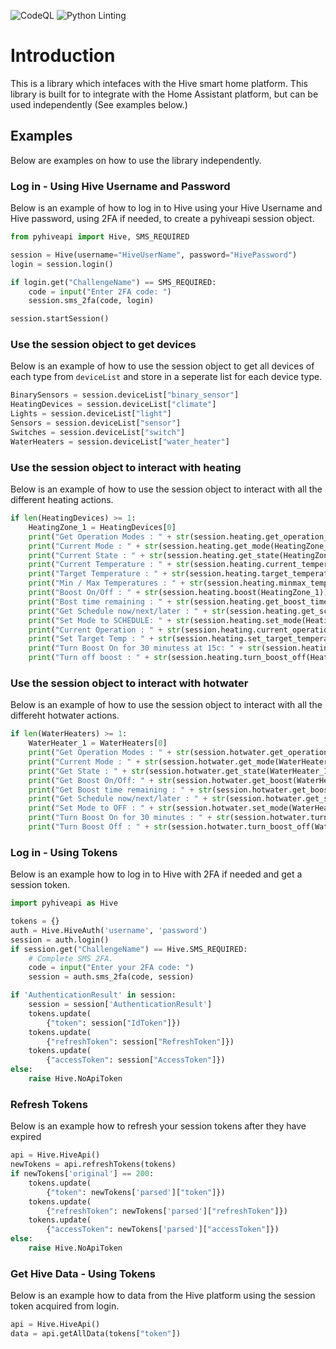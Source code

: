 
![CodeQL](https://github.com/Pyhive/Pyhiveapi/workflows/CodeQL/badge.svg) ![Python Linting](https://github.com/Pyhive/Pyhiveapi/workflows/Python%20package/badge.svg)

# Introduction
This is a library which intefaces with the Hive smart home platform. 
This library is built for to integrate with the Home Assistant platform,
but can be used independently (See examples below.)


## Examples
Below are examples on how to use the library independently.


### Log in - Using Hive Username and Password
Below is an example of how to log in to Hive using your Hive Username and Hive password, using 2FA if needed, to create a pyhiveapi session object.

```Python
from pyhiveapi import Hive, SMS_REQUIRED

session = Hive(username="HiveUserName", password="HivePassword")
login = session.login()

if login.get("ChallengeName") == SMS_REQUIRED:
    code = input("Enter 2FA code: ")
    session.sms_2fa(code, login)

session.startSession()
```


### Use the session object to get devices
Below is an example of how to use the session object to get all devices of each type from `deviceList` and store in a seperate list for each device type.

```Python
BinarySensors = session.deviceList["binary_sensor"]
HeatingDevices = session.deviceList["climate"]
Lights = session.deviceList["light"]
Sensors = session.deviceList["sensor"]
Switches = session.deviceList["switch"]
WaterHeaters = session.deviceList["water_heater"]
```


### Use the session object to interact with heating
Below is an example of how to use the session object to interact with all the different heating actions.

```Python
if len(HeatingDevices) >= 1:
    HeatingZone_1 = HeatingDevices[0]
    print("Get Operation Modes : " + str(session.heating.get_operation_modes()))
    print("Current Mode : " + str(session.heating.get_mode(HeatingZone_1)))
    print("Current State : " + str(session.heating.get_state(HeatingZone_1)))
    print("Current Temperature : " + str(session.heating.current_temperature(HeatingZone_1)))
    print("Target Temperature : " + str(session.heating.target_temperature(HeatingZone_1)))
    print("Min / Max Temperatures : " + str(session.heating.minmax_temperatures(HeatingZone_1)))
    print("Boost On/Off : " + str(session.heating.boost(HeatingZone_1)))
    print("Bost time remaining : " + str(session.heating.get_boost_time(HeatingZone_1)))    
    print("Get Schedule now/next/later : " + str(session.heating.get_schedule_now_next_later(HeatingZone_1)))
    print("Set Mode to SCHEDULE: " + str(session.heating.set_mode(HeatingZone_1, "SCHEDULE")))
    print("Current Operation : " + str(session.heating.current_operation(HeatingZone_1)))
    print("Set Target Temp : " + str(session.heating.set_target_temperature(HeatingZone_1, 15)))
    print("Turn Boost On for 30 minutess at 15c: " + str(session.heating.turn_boost_on(HeatingZone_1, 30, 15)))
    print("Turn off boost : " + str(session.heating.turn_boost_off(HeatingZone_1)))
```


### Use the session object to interact with hotwater
Below is an example of how to use the session object to interact with all the differeht hotwater actions.

```Python
if len(WaterHeaters) >= 1:
    WaterHeater_1 = WaterHeaters[0]
    print("Get Operation Modes : " + str(session.hotwater.get_operation_modes()))
    print("Current Mode : " + str(session.hotwater.get_mode(WaterHeater_1)))
    print("Get State : " + str(session.hotwater.get_state(WaterHeater_1)))
    print("Get Boost On/Off: " + str(session.hotwater.get_boost(WaterHeater_1)))
    print("Get Boost time remaining : " + str(session.hotwater.get_boost_time(WaterHeater_1)))
    print("Get Schedule now/next/later : " + str(session.hotwater.get_schedule_now_next_later(WaterHeater_1)))
    print("Set Mode to OFF : " + str(session.hotwater.set_mode(WaterHeater_1, "OFF")))
    print("Turn Boost On for 30 minutes : " + str(session.hotwater.turn_boost_on(WaterHeater_1, 30)))
    print("Turn Boost Off : " + str(session.hotwater.turn_boost_off(WaterHeater_1)))
```


### Log in - Using Tokens
Below is an example how to log in to Hive with 2FA if needed
and get a session token.

```Python
import pyhiveapi as Hive

tokens = {}
auth = Hive.HiveAuth('username', 'password')
session = auth.login()
if session.get("ChallengeName") == Hive.SMS_REQUIRED:
    # Complete SMS 2FA.
    code = input("Enter your 2FA code: ")
    session = auth.sms_2fa(code, session)

if 'AuthenticationResult' in session:
    session = session['AuthenticationResult']
    tokens.update(
        {"token": session["IdToken"]})
    tokens.update(
        {"refreshToken": session["RefreshToken"]})
    tokens.update(
        {"accessToken": session["AccessToken"]})
else:
    raise Hive.NoApiToken
```

### Refresh Tokens
Below is an example how to refresh your session tokens 
after they have expired

```Python
api = Hive.HiveApi()
newTokens = api.refreshTokens(tokens)
if newTokens['original'] == 200:
    tokens.update(
        {"token": newTokens['parsed']["token"]})
    tokens.update(
        {"refreshToken": newTokens['parsed']["refreshToken"]})
    tokens.update(
        {"accessToken": newTokens['parsed']["accessToken"]})
else:
    raise Hive.NoApiToken
```

### Get Hive Data - Using Tokens
Below is an example how to data from the Hive platform 
using the session token acquired from login.

```Python
api = Hive.HiveApi()
data = api.getAllData(tokens["token"])
```
